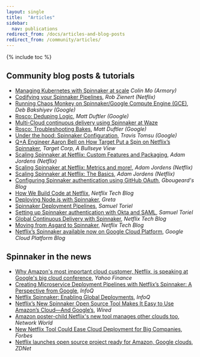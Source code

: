 ```yaml
---
layout: single
title:  "Articles"
sidebar:
  nav: publications
redirect_from: /docs/articles-and-blog-posts
redirect_from: /community/articles/
---
```


{% include toc %}

## Community blog posts & tutorials

* [Managing Kubernetes with Spinnaker at scale](http://blog.armory.io/managing-kubernetes-with-spinnaker/) *Colin Mo (Armory)*
* [Codifying your Spinnaker Pipelines](https://medium.com/continuous-delivery-scale/codifying-your-spinnaker-pipelines-ea8e9164998f), *Rob Zienert (Netflix)*
* [Running Chaos Monkey on Spinnaker/Google Compute Engine (GCE)](https://medium.com/continuous-delivery-scale/running-chaos-monkey-on-spinnaker-google-compute-engine-gce-155dc52f20ef), *Deb Bakshiyev (Google)*
* [Rosco: Deduping Logic](https://medium.com/@duftler/spinnaker-rosco-deduping-logic-e03716e04a30), *Matt Duftler (Google)*
* [Multi-Cloud continuous delivery using Spinnaker at Waze](https://cloudplatform.googleblog.com/2017/02/guest-post-multi-cloud-continuous-delivery-using-Spinnaker-at-Waze.html)
* [Rosco: Troubleshooting Bakes](https://medium.com/@duftler/troubleshooting-spinnaker-rosco-bakes-c0c600aa3598), *Matt Duftler (Google)*
* [Under the hood: Spinnaker Configuration](https://www.travistomsu.com/2016/12/19/configuring-spinnaker/), *Travis Tomsu (Google)*
* [Q+A Engineer Aaron Bell on How Target Put a Spin on Netflix’s Spinnaker](https://corporate.target.com/article/2016/10/spinnaker), *Target Corp, A Bullseye View*
* [Scaling Spinnaker at Netflix: Custom Features and Packaging](https://medium.com/@ajordens/scaling-spinnaker-at-netflix-custom-features-and-packaging-e78536d38040), *Adam Jordens (Netflix)*
* [Scaling Spinnaker at Netflix: Metrics and more!](https://medium.com/@ajordens/scaling-spinnaker-at-netflix-metrics-and-more-dbc4910b74e3), *Adam Jordens (Netflix)*
* [Scaling Spinnaker at Netflix: The Basics](https://medium.com/@ajordens/scaling-spinnaker-at-netflix-part-1-8a5ae51ee6de#.10k56zuy1), *Adam Jordens (Netflix)*
* [Configuring Spinnaker authentication using GitHub OAuth](https://gbougeard.github.io/blog.english/2016/07/08/Configuring-Spinnaker-authentication-using-Git-Hub-O-Ath.html), *Gbougeard's Blog*
* [How We Build Code at Netflix](http://techblog.netflix.com/2016/03/how-we-build-code-at-netflix.html), *Netflix Tech Blog*
* [Deploying Node.js with Spinnaker](http://blog.greta.io/deploying-nodejs-with-spinnaker/), *Greta*
* [Spinnaker Deployment Pipelines](http://riltsken.github.io/devops/infrastructure/deploymenttools/2016/02/08/spinnaker-deployment-pipelines.html), *Samuel Toriel*
* [Setting up Spinnaker authentication with Okta and SAML](http://riltsken.github.io/devops/infrastructure/deploymenttools/2015/12/08/setup-okta-saml-with-spinnaker.html), *Samuel Toriel*
* [Global Continuous Delivery with Spinnaker](http://techblog.netflix.com/2015/11/global-continuous-delivery-with.html), *Netflix Tech Blog*
* [Moving from Asgard to Spinnaker](http://techblog.netflix.com/2015/09/moving-from-asgard-to-spinnaker.html), *Netflix Tech Blog*
* [Netflix’s Spinnaker available now on Google Cloud Platform](https://cloudplatform.googleblog.com/2015/11/Netflixs-Spinnaker-available-now-on-Google-Cloud-Platform.html), *Google Cloud Platform Blog*


## Spinnaker in the news

* [Why Amazon's most important cloud customer, Netflix, is speaking at Google's big cloud conference](http://finance.yahoo.com/news/why-amazons-most-important-cloud-154510446.html), *Yahoo Finance*
* [Creating Microservice Deployment Pipelines with Netflix’s Spinnaker: A Perspective from Google](http://www.infoq.com/news/2016/02/microservice-deploys-spinnaker), *InfoQ*
* [Netflix Spinnaker: Enabling Global Deployments](http://www.infoq.com/news/2016/02/netflix-spinnaker), *InfoQ*
* [Netflix’s New Spinnaker Open Source Tool Makes It Easy to Use Amazon’s Cloud—And Google’s](https://www.wired.com/2015/11/netflixs-new-tool-makes-it-easy-to-use-amazons-cloud-and-googles/), *Wired*
* [Amazon poster-child Netflix's new tool manages other clouds too](http://www.networkworld.com/article/3005477/public-cloud/amazon-poster-child-netflix-goes-multi-cloud-with-google-microsoft-too.html), *Network World*
* [New Netflix Tool Could Ease Cloud Deployment for Big Companies](http://fortune.com/2015/11/16/netflix-spinnaker-multi-cloud/), *Forbes*
* [Netflix launches open source project ready for Amazon, Google clouds](http://www.zdnet.com/article/netflix-unveils-open-source-project-ready-for-amazon-google-clouds/), *ZDNet*
